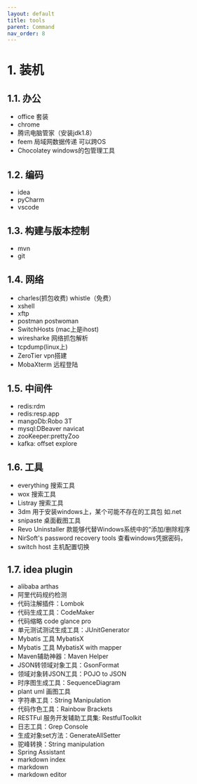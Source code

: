 ```yaml
---
layout: default
title: tools
parent: Command
nav_order: 8
---
```


# 1. 装机

## 1.1. 办公

- office 套装
- chrome
- 腾讯电脑管家（安装jdk1.8）
- feem 局域网数据传递 可以跨OS
- Chocolatey windows的包管理工具

## 1.2. 编码

- idea
- pyCharm
- vscode

## 1.3. 构建与版本控制

- mvn
- git

## 1.4. 网络

- charles(抓包收费)  whistle（免费）
- xshell
- xftp
- postman postwoman
- SwitchHosts (mac上是ihost)
- wiresharke 网络抓包解析
- tcpdump(linux上)
- ZeroTier vpn搭建
- MobaXterm 远程登陆

## 1.5. 中间件

- redis:rdm
- redis:resp.app
- mangoDb:Robo 3T
- mysql:DBeaver navicat
- zooKeeper:prettyZoo
- kafka: offset explore

## 1.6. 工具

- everything 搜索工具
- wox 搜索工具
- Listray 搜索工具
- 3dm 用于安装windows上，某个可能不存在的工具包 如.net
- snipaste 桌面截图工具
- Revo Uninstaller 款能够代替Windows系统中的“添加/删除程序
- NirSoft's password recovery tools 查看windows凭据密码，
- switch host 主机配置切换

## 1.7. idea plugin

- alibaba arthas
- 阿里代码规约检测
- 代码注解插件：Lombok
- 代码生成工具：CodeMaker
- 代码缩略 code glance pro
- 单元测试测试生成工具：JUnitGenerator
- Mybatis 工具 MybatisX
- Mybatis 工具 MybatisX with mapper
- Maven辅助神器：Maven Helper
- JSON转领域对象工具：GsonFormat
- 领域对象转JSON工具：POJO to JSON
- 时序图生成工具：SequenceDiagram
- plant uml 画图工具
- 字符串工具：String Manipulation
- 代码作色工具：Rainbow Brackets
- RESTFul 服务开发辅助工具集: RestfulToolkit
- 日志工具：Grep Console
- 生成对象set方法：GenerateAllSetter
- 驼峰转换：String manipulation
- Spring Assistant
- markdown index
- markdown
- markdown editor
